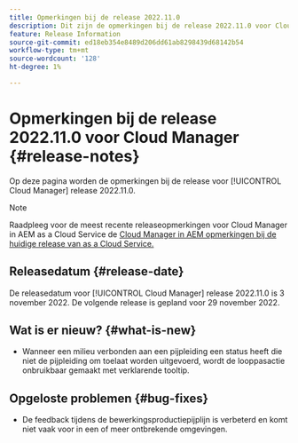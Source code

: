 ```yaml
---
title: Opmerkingen bij de release 2022.11.0
description: Dit zijn de opmerkingen bij de release 2022.11.0 voor Cloud Manager.
feature: Release Information
source-git-commit: ed18eb354e8489d206dd61ab8298439d68142b54
workflow-type: tm+mt
source-wordcount: '128'
ht-degree: 1%

---
```



# Opmerkingen bij de release 2022.11.0 voor Cloud Manager {#release-notes}

Op deze pagina worden de opmerkingen bij de release voor [!UICONTROL Cloud Manager] release 2022.11.0.

>[!NOTE]
>
>Raadpleeg voor de meest recente releaseopmerkingen voor Cloud Manager in AEM as a Cloud Service de [Cloud Manager in AEM opmerkingen bij de huidige release van as a Cloud Service.](https://experienceleague.adobe.com/docs/experience-manager-cloud-service/content/implementing/using-cloud-manager/release-notes-cloud-manager/release-notes-cm-current.html)

## Releasedatum {#release-date}

De releasedatum voor [!UICONTROL Cloud Manager] release 2022.11.0 is 3 november 2022. De volgende release is gepland voor 29 november 2022.

## Wat is er nieuw? {#what-is-new}

* Wanneer een milieu verbonden aan een pijpleiding een status heeft die niet de pijpleiding om toelaat worden uitgevoerd, wordt de looppasactie onbruikbaar gemaakt met verklarende tooltip.

## Opgeloste problemen {#bug-fixes}

* De feedback tijdens de bewerkingsproductiepijplijn is verbeterd en komt niet vaak voor in een of meer ontbrekende omgevingen.
